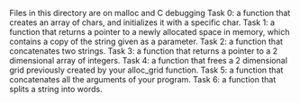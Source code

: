 Files in this directory are on malloc and C debugging 
Task 0: a function that creates an array of chars, and initializes it with a specific char.
Task 1: a function that returns a pointer to a newly allocated space in memory, 
which contains a copy of the string given as a parameter.
Task 2: a function that concatenates two strings.
Task 3: a function that returns a pointer to a 2 dimensional array of integers.
Task 4: a function that frees a 2 dimensional grid previously created by your alloc_grid function.
Task 5: a function that concatenates all the arguments of your program.
Task 6: a function that splits a string into words.
